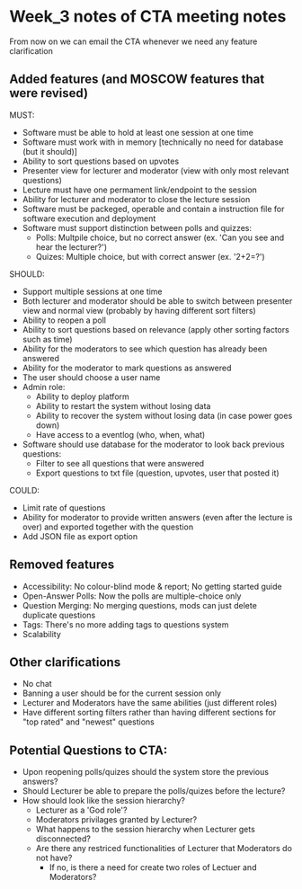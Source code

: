 # Week_3 notes of CTA meeting notes

From now on we can email the CTA whenever we need any feature clarification

## Added features (and MOSCOW features that were revised)  
MUST:
- Software must be able to hold at least one session at one time
- Software must work with in memory [technically no need for database (but it should)]
- Ability to sort questions based on upvotes
- Presenter view for lecturer and moderator (view with only most relevant questions)
- Lecture must have one permament link/endpoint to the session 
- Ability for lecturer and moderator to close the lecture session
- Software must be packeged, operable and contain a instruction file for software execution and deployment
- Software must support distinction between polls and quizzes: 
  - Polls: Multpile choice, but no correct answer (ex. 'Can you see and hear the lecturer?')
  - Quizes: Multiple choice, but with correct answer (ex. '2+2=?')

SHOULD:
- Support multiple sessions at one time
- Both lecturer and moderator should be able to switch between presenter view and normal view (probably by having different sort filters)
- Ability to reopen a poll
- Ability to sort questions based on relevance (apply other sorting factors such as time)
- Ability for the moderators to see which question has already been answered
- Ability for the moderator to mark questions as answered
- The user should choose a user name
- Admin role:
  - Ability to deploy platform
  - Ability to restart the system without losing data
  - Ability to recover the system without losing data (in case power goes down)
  - Have access to a eventlog (who, when, what)
- Software should use database for the moderator to look back previous questions:
  - Filter to see all questions that were answered
  - Export questions to txt file (question, upvotes, user that posted it)

COULD:
- Limit rate of questions
- Ability for moderator to provide written answers (even after the lecture is over) and exported together with the question
- Add JSON file as export option

## Removed features
- Accessibility: No colour-blind mode & report; No getting started guide
- Open-Answer Polls: Now the polls are multiple-choice only
- Question Merging: No merging questions, mods can just delete duplicate questions
- Tags: There's no more adding tags to questions system
- Scalability


## Other clarifications
- No chat
- Banning a user should be for the current session only
- Lecturer and Moderators have the same abilities (just different roles)
- Have different sorting filters rather than having different sections for "top rated" and "newest" questions

## Potential Questions to CTA: 
- Upon reopening polls/quizes should the system store the previous answers?
- Should Lecturer be able to prepare the polls/quizes before the lecture?
- How should look like the session hierarchy?
	- Lecturer as a 'God role'?
	- Moderators privilages granted by Lecturer?
	- What happens to the session hierarchy when Lecturer gets disconnected?
	- Are there any restriced functionalities of Lecturer that Moderators do not have?
		- If no, is there a need for create two roles of Lectuer and Moderators?